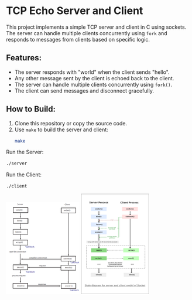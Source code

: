 # TCP Echo Server and Client

This project implements a simple TCP server and client in C using sockets. The server can handle multiple clients concurrently using `fork` and responds to messages from clients based on specific logic.

## Features:
- The server responds with "world" when the client sends "hello".
- Any other message sent by the client is echoed back to the client.
- The server can handle multiple clients concurrently using `fork()`.
- The client can send messages and disconnect gracefully.

## How to Build:
1. Clone this repository or copy the source code.
2. Use `make` to build the server and client:
   ```bash
   make
   
Run the Server:
```bash
./server
```
Run the Client:
```
./client
```
![cpp_socket_tutorial](https://github.com/mKagiaogloy/tcp-client-server/blob/main/cpp_socket_tutorial.webp)
![socket_programming_in_c](https://github.com/mKagiaogloy/tcp-client-server/blob/main/socket_programming_in_c.webp)
